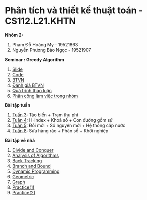 # Phân tích và thiết kế thuật toán - CS112.L21.KHTN
**Nhóm 2:**
1. Phạm Đỗ Hoàng My - 19521863
2. Nguyễn Phương Bảo Ngọc - 19521907

**Seminar : Greedy Algorithm**
1. [Slide](https://github.com/CS112-L21-KHTN-N2/Seminar/blob/main/Greedy%20Algorithm.pdf)
2. [Code](https://github.com/CS112-L21-KHTN-N2/Seminar/blob/main/code.ipynb)
3. [BTVN](https://github.com/CS112-L21-KHTN-N2/Seminar/blob/main/BTVN.pdf)
4. [Đánh giá BTVN](https://github.com/CS112-L21-KHTN-N2/Seminar/blob/main/Review_BTVN.ipynb)
5. [Quá trình thảo luận](https://github.com/CS112-L21-KHTN-N2/Seminar/blob/main/Th%E1%BA%A3o%20lu%E1%BA%ADn.pdf)
6. [Phân công làm việc trong nhóm](https://github.com/CS112-L21-KHTN-N2/Seminar/blob/main/Ph%C3%A2n%20c%C3%B4ng.pdf)

**Bài tập tuần**
1. [Tuần 3](https://github.com/MyPham1207/Analysis-and-Design-Algorithm/tree/main/Weekly_Practice/Tuan_3): Tảo biển + Trạm thu phí
2. [Tuần 4](https://github.com/MyPham1207/Analysis-and-Design-Algorithm/tree/main/Weekly_Practice/Tuan_4): H-Index + Khoá số + Con đường gốm sứ
3. [Tuần 5](https://github.com/MyPham1207/Analysis-and-Design-Algorithm/tree/main/Weekly_Practice/Tuan_5): Đổi mới + Số nguyên mới + Hệ thống cấp nước
4. [Tuần 8](https://github.com/MyPham1207/Analysis-and-Design-Algorithm/tree/main/Weekly_Practice/Tuan_8): Sửa hàng rào + Phân số + Khởi nghiệp

**Bài tập về nhà** 
1. [Divide and Conquer](https://github.com/CS112-L21-KHTN-N2/Homework/blob/main/Divide%20%26%20Conquer/Nhom2.ipynb)
2. [Analysis of Algorithms](https://github.com/CS112-L21-KHTN-N2/Homework/blob/main/Analysis%20of%20Algorithms/AnalysisAlgorithm_N2.ipynb)
3. [Back Tracking](https://github.com/CS112-L21-KHTN-N2/Homework/blob/main/Sudoku/sudoku.ipynb)
4. [Branch and Bound](https://github.com/CS112-L21-KHTN-N2/Homework/blob/main/Branch%26Bound/BnB.ipynb)
5. [Dynamic Programming](https://github.com/CS112-L21-KHTN-N2/Homework/blob/main/Dynamic%20Programming/Nh%C3%B3m_2.ipynb)
6. [Geometric](https://github.com/CS112-L21-KHTN-N2/Homework/blob/main/Geometric%20Algorithm/Nh%C3%B3m_2.ipynb)
7. [Graph](https://github.com/CS112-L21-KHTN-N2/Homework/blob/main/Graph/Nh%C3%B3m%202.ipynb)
8. [Practice(1)](https://github.com/CS112-L21-KHTN-N2/Homework/blob/main/Practice(1)/Nh%C3%B3m_2.ipynb)
9. [Practice(2)](https://github.com/CS112-L21-KHTN-N2/Homework/blob/main/Practice(2)/N2.ipynb)
